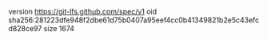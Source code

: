 version https://git-lfs.github.com/spec/v1
oid sha256:281223dfe948f2dbe61d75b0407a95eef4cc0b41349821b2e5c43efcd828ce97
size 1674

